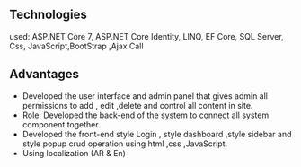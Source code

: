 ## Technologies
 used: ASP.NET Core 7, ASP.NET Core Identity, LINQ, EF Core, SQL Server, Css, JavaScript,BootStrap ,Ajax Call 

 ## Advantages
 - Developed the user interface and admin panel that gives admin all
permissions to add , edit ,delete and control all content in site.
- Role: Developed the back-end of the system to connect all system
component together.
- Developed the front-end style Login , style dashboard ,style sidebar
  and style popup crud operation using html ,css ,JavaScript.
- Using localization (AR & En)
